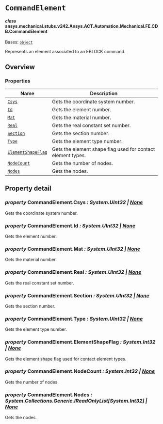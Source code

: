 # `CommandElement`



#### *class* ansys.mechanical.stubs.v242.Ansys.ACT.Automation.Mechanical.FE.CDB.CommandElement

Bases: [`object`](https://docs.python.org/3/library/functions.html#object)

Represents an element associated to an EBLOCK command.

<!-- !! processed by numpydoc !! -->

<a id="overview"></a>

## Overview

### Properties

| Name | Description |
|--------------------------------------------------------|-------------------------------------------------------------|
| [`Csys`](#CommandElement.Csys)                         | Gets the coordinate system number.                          |
| [`Id`](#CommandElement.Id)                             | Gets the element number.                                    |
| [`Mat`](#CommandElement.Mat)                           | Gets the material number.                                   |
| [`Real`](#CommandElement.Real)                         | Gets the real constant set number.                          |
| [`Section`](#CommandElement.Section)                   | Gets the section number.                                    |
| [`Type`](#CommandElement.Type)                         | Gets the element type number.                               |
| [`ElementShapeFlag`](#CommandElement.ElementShapeFlag) | Gets the element shape flag used for contact element types. |
| [`NodeCount`](#CommandElement.NodeCount)               | Gets the number of nodes.                                   |
| [`Nodes`](#CommandElement.Nodes)                       | Gets the nodes.                                             |

<a id="property-detail"></a>

## Property detail

<a id="CommandElement.Csys"></a>

### *property* CommandElement.Csys *: System.UInt32 | [None](https://docs.python.org/3/library/constants.html#None)*

Gets the coordinate system number.

<!-- !! processed by numpydoc !! -->

<a id="CommandElement.Id"></a>

### *property* CommandElement.Id *: System.UInt32 | [None](https://docs.python.org/3/library/constants.html#None)*

Gets the element number.

<!-- !! processed by numpydoc !! -->

<a id="CommandElement.Mat"></a>

### *property* CommandElement.Mat *: System.UInt32 | [None](https://docs.python.org/3/library/constants.html#None)*

Gets the material number.

<!-- !! processed by numpydoc !! -->

<a id="CommandElement.Real"></a>

### *property* CommandElement.Real *: System.UInt32 | [None](https://docs.python.org/3/library/constants.html#None)*

Gets the real constant set number.

<!-- !! processed by numpydoc !! -->

<a id="CommandElement.Section"></a>

### *property* CommandElement.Section *: System.UInt32 | [None](https://docs.python.org/3/library/constants.html#None)*

Gets the section number.

<!-- !! processed by numpydoc !! -->

<a id="CommandElement.Type"></a>

### *property* CommandElement.Type *: System.UInt32 | [None](https://docs.python.org/3/library/constants.html#None)*

Gets the element type number.

<!-- !! processed by numpydoc !! -->

<a id="CommandElement.ElementShapeFlag"></a>

### *property* CommandElement.ElementShapeFlag *: System.Int32 | [None](https://docs.python.org/3/library/constants.html#None)*

Gets the element shape flag used for contact element types.

<!-- !! processed by numpydoc !! -->

<a id="CommandElement.NodeCount"></a>

### *property* CommandElement.NodeCount *: System.Int32 | [None](https://docs.python.org/3/library/constants.html#None)*

Gets the number of nodes.

<!-- !! processed by numpydoc !! -->

<a id="CommandElement.Nodes"></a>

### *property* CommandElement.Nodes *: System.Collections.Generic.IReadOnlyList[System.Int32] | [None](https://docs.python.org/3/library/constants.html#None)*

Gets the nodes.

<!-- !! processed by numpydoc !! -->

